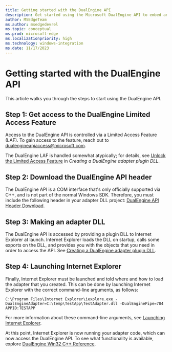 ```yaml
---
title: Getting started with the DualEngine API
description: Get started using the Microsoft DualEngine API to embed and control an Internet Explorer instance within your app, to provide a browsing experience that's equivalent to a normal Internet Explorer tab, providing increased compatibility with legacy websites.
author: MSEdgeTeam
ms.author: msedgedevrel
ms.topic: conceptual
ms.prod: microsoft-edge
ms.localizationpriority: high
ms.technology: windows-integration
ms.date: 11/17/2023
---
```

# Getting started with the DualEngine API

This article walks you through the steps to start using the DualEngine API.


<!-- ====================================================================== -->
## Step 1: Get access to the DualEngine Limited Access Feature

Access to the DualEngine API is controlled via a Limited Access Feature (LAF).  To gain access to the feature, reach out to dualengineapiaccess@microsoft.com.

The DualEngine LAF is handled somewhat atypically; for details, see [Unlock the Limited Access Feature](concepts/adapter-dll.md#unlock-the-limited-access-feature) in _Creating a DualEngine adapter plugin DLL_.


<!-- ====================================================================== -->
## Step 2: Download the DualEngine API header

The DualEngine API is a COM interface that's only officially supported via C++, and is not part of the normal Windows SDK.  Therefore, you must include the following header in your adapter DLL project: [DualEngine API Header Download]().<!-- todo: link -->


<!-- ====================================================================== -->
## Step 3: Making an adapter DLL

The DualEngine API is accessed by providing a plugin DLL to Internet Explorer at launch.  Internet Explorer loads the DLL on startup, calls some exports on the DLL, and provides you with the objects that you need in order to access the API.  See [Creating a DualEngine adapter plugin DLL](concepts/adapter-dll.md).


<!-- ====================================================================== -->
## Step 4: Launching Internet Explorer

Finally, Internet Explorer must be launched and told where and how to load the adapter that you created.  This can be done by launching Internet Explorer with the correct command-line arguments, as follows:

```
C:\Program Files\Internet Explorer\iexplore.exe -DualEngineAdapter=C:\temp\TestApp\TestAdapter.dll -DualEnginePipe=784 APPID:TESTAPP
```

For more information about these command-line arguments, see [Launching Internet Explorer](concepts/launching-internet-explorer.md).

At this point, Internet Explorer is now running your adapter code, which can now access the DualEngine API.  To see what functionality is available, explore [DualEngine Win32 C++ Reference](reference/index.md).
